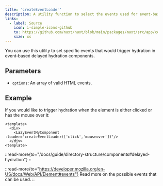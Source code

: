 ```yaml
---
title: 'createEventLoader'
description: A utility function to select the events used for event-based delayed hydration.
links:
  - label: Source
    icon: i-simple-icons-github
    to: https://github.com/nuxt/nuxt/blob/main/packages/nuxt/src/app/composables/hydrate.ts
    size: xs
---
```


You can use this utility to set specific events that would trigger hydration in event-based delayed hydration components.

## Parameters

- `options`: An array of valid HTML events.

## Example

If you would like to trigger hydration when the element is either clicked or has the mouse over it:

```vue [pages/index.vue]
<template>
  <div>
    <LazyEventMyComponent :loader="createEventLoader(['click','mouseover'])"/>
  </div>
<template>
```
::read-more{to="/docs/guide/directory-structure/components#delayed-hydration"}
::

::read-more{to="https://developer.mozilla.org/en-US/docs/Web/API/Element#events"}
Read more on the possible events that can be used.
::
